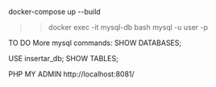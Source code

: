 


docker-compose up --build

>> docker exec -it mysql-db bash
>> mysql -u user -p

TO DO More mysql commands:
SHOW DATABASES;

USE insertar_db;
SHOW TABLES;


PHP MY ADMIN
http://localhost:8081/
